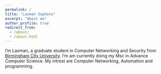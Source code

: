 ```yaml
---
permalink: /
title: "Laxman Sapkota"
excerpt: "About me"
author_profile: true
redirect_from:
  - /about/
  - /about.html
---
```


I’m Laxman, a graduate student in Computer Networking and Security from [Birmingham City University](https://www.bcu.ac.uk). I’m am currently doing my Msc in Advance Computer Science. My intrest are Computer Networking, Automation and programming.
